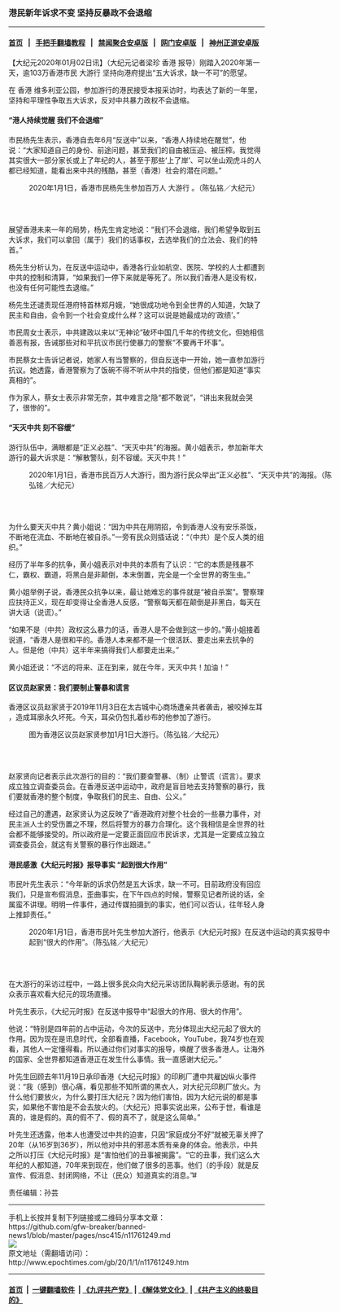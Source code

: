 ### 港民新年诉求不变 坚持反暴政不会退缩
------------------------

#### [首页](https://github.com/gfw-breaker/banned-news1/blob/master/README.md) &nbsp;&nbsp;|&nbsp;&nbsp; [手把手翻墙教程](https://github.com/gfw-breaker/guides/wiki) &nbsp;&nbsp;|&nbsp;&nbsp; [禁闻聚合安卓版](https://github.com/gfw-breaker/bn-android) &nbsp;&nbsp;|&nbsp;&nbsp; [网门安卓版](https://github.com/oGate2/oGate) &nbsp;&nbsp;|&nbsp;&nbsp; [神州正道安卓版](https://github.com/SzzdOgate/update) 



<div><p>
 【大纪元2020年01月02日讯】（大纪元记者梁珍
 <ok href="http://www.epochtimes.com/gb/tag/%E9%A6%99%E6%B8%AF.html">
  香港
 </ok>
 报导）刚踏入2020年第一天，逾103万香港市民
 <ok href="http://www.epochtimes.com/gb/tag/%E5%A4%A7%E6%B8%B8%E8%A1%8C.html">
  大游行
 </ok>
 坚持向港府提出“五大诉求，缺一不可”的愿望。
</p>
<p>
 在
 <ok href="http://www.epochtimes.com/gb/tag/%E9%A6%99%E6%B8%AF.html">
  香港
 </ok>
 维多利亚公园，参加游行的港民接受本报采访时，均表达了新的一年里，坚持和平理性争取五大诉求，反对中共暴力政权不会退缩。
</p>
<h4>
 “港人持续觉醒 我们不会退缩”
</h4>
<p>
 市民杨先生表示，香港自去年6月“反送中”以来，“香港人持续地在醒觉”，他说：“大家知道自己的身份、前途问题，甚至我们的自由被压迫、被压榨。我觉得其实很大一部分家长或上了年纪的人，甚至于那些‘上了岸’、可以坐山观虎斗的人都已经知道，能看出来中共的残酷，甚至（香港）社会的潜在问题。”
</p>
<figure class="wp-caption aligncenter" id="attachment_11761254" style="width: 600px">
 <ok href="http://i.epochtimes.com/assets/uploads/2020/01/c742672dc2ec2bf959bc86586a4dffc2.jpg">
  <img alt="" class="wp-image-11761254 size-large" src="http://i.epochtimes.com/assets/uploads/2020/01/c742672dc2ec2bf959bc86586a4dffc2-600x338.jpg"/>
 </ok>
 <br/><figcaption class="wp-caption-text">
  2020年1月1日，香港市民杨先生参加百万人
  <ok href="http://www.epochtimes.com/gb/tag/%E5%A4%A7%E6%B8%B8%E8%A1%8C.html">
   大游行
  </ok>
  。（陈弘铭／大纪元）
 </figcaption><br/>
</figure><br/>
<p>
 展望香港未来一年的局势，杨先生肯定地说：“我们不会退缩，我们希望争取到五大诉求，我们可以拿回（属于）我们的话事权，去选举我们的立法会、我们的特首。”
</p>
<p>
 杨先生分析认为，在反送中运动中，香港各行业如航空、医院、学校的人士都遭到中共的控制和清算，“如果我们一停下来就是等死了。所以我们香港人是没有权，也没有任何可能性去退缩。”
</p>
<p>
 杨先生还谴责现任港府特首林郑月娥，“她很成功地令到全世界的人知道，欠缺了民主和自由，会令到一个社会变成什么样？这可以说是她最成功的‘政绩’。”
</p>
<p>
 市民周女士表示，中共建政以来以“无神论”破坏中国几千年的传统文化，但她相信善恶有报，告诫那些对和平抗议市民行使暴力的警察“不要再干坏事”。
</p>
<p>
 市民蔡女士告诉记者说，她家人有当警察的，但自反送中一开始，她一直参加游行抗议。她透露，香港警察为了饭碗不得不听从中共的指使，但他们都是知道“事实真相的”。
</p>
<p>
 作为家人，蔡女士表示非常无奈，其中难言之隐“都不敢说”，“讲出来我就会哭了，很惨的”。
</p>
<h4>
 “天灭中共 刻不容缓”
</h4>
<p>
 游行队伍中，满眼都是“正义必胜”、“天灭中共”的海报。黄小姐表示，参加新年大游行的最大诉求是：“解散警队，刻不容缓。天灭中共！”
</p>
<figure class="wp-caption aligncenter" id="attachment_11761261" style="width: 600px">
 <ok href="http://i.epochtimes.com/assets/uploads/2020/01/bef237e564b1e76507139584fde8748a.jpg">
  <img alt="" class="wp-image-11761261 size-large" src="http://i.epochtimes.com/assets/uploads/2020/01/bef237e564b1e76507139584fde8748a-600x338.jpg"/>
 </ok>
 <br/><figcaption class="wp-caption-text">
  2020年1月1日，香港市民百万人大游行，图为游行民众举出“正义必胜”、“天灭中共”的海报。（陈弘铭／大纪元）
 </figcaption><br/>
</figure><br/>
<p>
 为什么要天灭中共？黄小姐说：“因为中共在用阴招，令到香港人没有安乐茶饭，不断地在流血、不断地在被自杀。”一旁有民众则插话说：“（中共）是个反人类的组织。”
</p>
<p>
 经历了半年多的抗争，黄小姐表示对中共的本质有了认识：“它的本质是残暴不仁，霸权、霸道，将黑白是非颠倒，本末倒置，完全是一个全世界的寄生虫。”
</p>
<p>
 黄小姐举例子说，香港民众抗争以来，最让她难忘的事件就是“被自杀案”。警察理应扶持正义，现在却变得让全香港人反感，“警察每天都在颠倒是非黑白，每天在讲大话（说谎）。”
</p>
<p>
 “如果不是（中共）政权这么暴力的话，香港人是不会做到这一步的。”黄小姐接着说道，“香港人是很和平的。香港人本来都不是一个很活跃、要走出来去抗争的人。但是他（中共）这半年来搞得我们人都要走出来。”
</p>
<p>
 黄小姐还说：“不远的将来、正在到来，就在今年，天灭中共！加油！”
</p>
<h4>
 区议员赵家贤：我们要制止警暴和谎言
</h4>
<p>
 <ok href="http://www.epochtimes.com/gb/19/11/3/n11630529.htm">
  香港区议员赵家贤于2019年11月3日在太古城中心商场遭亲共者袭击，被咬掉左耳
 </ok>
 ，造成耳廓永久坏死。今天，耳朵仍包扎着纱布的他参加了游行。
</p>
<figure class="wp-caption aligncenter" id="attachment_11761278" style="width: 600px">
 <ok href="http://i.epochtimes.com/assets/uploads/2020/01/d46057f37f8604f5ae11c7d6ebf28f82.jpg">
  <img alt="" class="wp-image-11761278 size-large" src="http://i.epochtimes.com/assets/uploads/2020/01/d46057f37f8604f5ae11c7d6ebf28f82-600x338.jpg"/>
 </ok>
 <br/><figcaption class="wp-caption-text">
  图为香港区议员赵家贤参加1月1日大游行。（陈弘铭／大纪元）
 </figcaption><br/>
</figure><br/>
<p>
 赵家贤向记者表示此次游行的目的：“我们要查警暴、（制）止警谎（谎言）。要求成立独立调查委员会。在香港反送中运动中，政府是盲目地去支持警察的暴行，我们要就香港的整个制度，争取我们的民主、自由、公义。”
</p>
<p>
 经过自己的遭遇，赵家贤认为这反映了“香港政府对整个社会的一些暴力事件，对民主派人士的受伤置之不理，然后将警方的暴力合理化。这个我相信是全世界的社会都不能够接受的。所以政府是一定要正面回应市民诉求，尤其是一定要成立独立调查委员会，就这有关警察的暴行作出跟进。”
</p>
<p style="text-align: center;">
</p>
<h4>
 港民感激《大纪元时报》报导事实 “起到很大作用”
</h4>
<p>
 市民叶先生表示：“今年新的诉求仍然是五大诉求，缺一不可。目前政府没有回应我们，只是宣布假消息，歪曲事实，在下午四点的时候，警察见记者所说的话，全属蛮不讲理。明明一件事件，通过传媒拍摄到的事实，他们可以否认，往年轻人身上推卸责任。”
</p>
<figure class="wp-caption aligncenter" id="attachment_11761283" style="width: 600px">
 <ok href="http://i.epochtimes.com/assets/uploads/2020/01/05aba26528aabfbb670f4b7d4bafd631.jpg">
  <img alt="" class="wp-image-11761283 size-large" src="http://i.epochtimes.com/assets/uploads/2020/01/05aba26528aabfbb670f4b7d4bafd631-600x338.jpg"/>
 </ok>
 <br/><figcaption class="wp-caption-text">
  2020年1月1日，香港市民叶先生参加大游行，他表示《大纪元时报》在反送中运动的真实报导中起到“很大的作用”。（陈弘铭／大纪元）
 </figcaption><br/>
</figure><br/>
<p>
 在大游行的采访过程中，一路上很多民众向大纪元采访团队鞠躬表示感谢。有的民众表示喜欢看大纪元的现场直播。
</p>
<p>
 叶先生表示，《大纪元时报》在反送中报导中“起很大的作用、很大的作用”。
</p>
<p>
 他说：“特别是四年前的占中运动，今次的反送中，充分体现出大纪元起了很大的作用。因为现在是讯息时代，全部看直播，Facebook，YouTube，我74岁也在观看，其他人一定懂得看。所以通过你们对事实的报导，唤醒了很多香港人。让海外的国家、全世界都知道香港正在发生什么事情。我一直感谢大纪元。”
</p>
<p>
 叶先生回顾去年11月19日承印香港《大纪元时报》的印刷厂遭中共雇凶纵火事件说：“我（感到）很心痛，看见那些不知所谓的黑衣人，对大纪元印刷厂放火。为什么他们要放火，为什么要打压大纪元？因为他们害怕，因为大纪元说的都是事实，如果他不害怕是不会去放火的。（大纪元）把事实说出来，公布于世，看谁是真的，谁是假的。真的假不了、假的真不了，就是这么简单。”
</p>
<p>
 叶先生还透露，他本人也遭受过中共的迫害，只因“家庭成分不好”就被无辜关押了20年（从16岁到36岁），所以他对中共的邪恶本质有亲身的体会。他表示，中共之所以打压《大纪元时报》是“害怕他们的丑事被揭露”。“它的丑事，我们这么大年纪的人都知道，70年来到现在，他们做了很多的恶事。他们（的手段）就是反宣传、假消息、封闭网络，不让（民众）知道真实的消息。”#
</p>
<p>
 责任编辑：孙芸
</p>
</div>
<hr/>
手机上长按并复制下列链接或二维码分享本文章：<br/>
https://github.com/gfw-breaker/banned-news1/blob/master/pages/nsc415/n11761249.md <br/>
<a href='https://github.com/gfw-breaker/banned-news1/blob/master/pages/nsc415/n11761249.md'><img src='https://github.com/gfw-breaker/banned-news1/blob/master/pages/nsc415/n11761249.md.png'/></a> <br/>
原文地址（需翻墙访问）：http://www.epochtimes.com/gb/20/1/1/n11761249.htm


------------------------
#### [首页](https://github.com/gfw-breaker/banned-news1/blob/master/README.md) &nbsp;|&nbsp; [一键翻墙软件](https://github.com/gfw-breaker/nogfw/blob/master/README.md) &nbsp;| [《九评共产党》](https://github.com/gfw-breaker/9ping.md/blob/master/README.md#九评之一评共产党是什么) | [《解体党文化》](https://github.com/gfw-breaker/jtdwh.md/blob/master/README.md) | [《共产主义的终极目的》](https://github.com/gfw-breaker/gczydzjmd.md/blob/master/README.md)


<img src='http://gfw-breaker.win/banned-news/pages/nsc415/n11761249.md' width='0px' height='0px'/>
